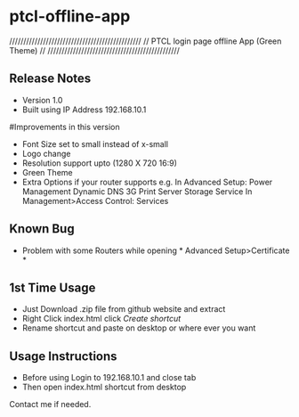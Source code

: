 # ptcl-offline-app

///////////////////////////////////////////////
// PTCL login page offline App (Green Theme) //
///////////////////////////////////////////////

## Release Notes
* Version 1.0
* Built using IP Address 192.168.10.1

#Improvements in this version
* Font Size set to small instead of x-small
* Logo change
* Resolution support upto (1280 X 720 16:9)
* Green Theme
* Extra Options if your router supports e.g.
  In Advanced Setup:
	Power Management
	Dynamic DNS
	3G
	Print Server
	Storage Service
  In Management>Access Control:
	Services
	
## Known Bug
* Problem with some Routers while opening * Advanced Setup>Certificate *

## 1st Time Usage
* Just Download .zip file from github website and extract
* Right Click index.html click *Create shortcut*
* Rename shortcut and paste on desktop or where ever you want

## Usage Instructions
* Before using Login to 192.168.10.1 and close tab
* Then open index.html shortcut from desktop

 Contact me if needed.
